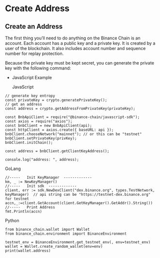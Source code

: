 # Create Address

## Create an Address <a id="create-an-address_1"></a>

The first thing you’ll need to do anything on the Binance Chain is an account. Each account has a public key and a private key. It is created by a user of the blockchain. It also includes account number and sequence number for replay protection.

Because the private key must be kept secret, you can generate the private key with the following command:

* JavaScript Example

  JavaScript

```text
// generate key entropy
const privateKey = crypto.generatePrivateKey();
// get an address
const address = crypto.getAddressFromPrivateKey(privateKey);

const BnbApiClient = require("@binance-chain/javascript-sdk");
const axios = require("axios");
const bnbClient = new BnbApiClient(api);
const httpClient = axios.create({ baseURL: api });
bnbClient.chooseNetwork("mainnet"); // or this can be "testnet"
bnbClient.setPrivateKey(privKey);
bnbClient.initChain();

const address = bnbClient.getClientKeyAddress();

console.log("address: ", address);
```

GoLang

```text
//-----   Init KeyManager  -------------
km, _ := NewKeyManager()
//-----   Init sdk  -------------
client, err := sdk.NewDexClient("dex.binance.org", types.TestNetwork, keyManager)  // api string can be "https://testnet-dex.binance.org" for testnet
accn,_:=client.GetAccount(client.GetKeyManager().GetAddr().String())
//-----   Print Address
fmt.Println(accn)
```

Python

```text
from binance_chain.wallet import Wallet
from binance_chain.environment import BinanceEnvironment

testnet_env = BinanceEnvironment.get_testnet_env(, env=testnet_env)
wallet = Wallet.create_random_wallet(env=env)
print(wallet.address)
```

